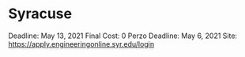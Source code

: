 # Syracuse

Deadline: May 13, 2021
Final Cost: 0
Perzo Deadline: May 6, 2021
Site: https://apply.engineeringonline.syr.edu/login